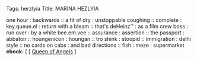 Tags: herzlyia
Title: MARINA HEZLYIA
  
one hour : backwards :: a fit of dry : unstoppable coughing :: complete : key.queue.el : return with a bleam :: that's deHeinz™ : as a film crew boss : run over : by a white bee.em.vee :: assurance : assertion :: the passport : abbatoir :: houngenicon : houngan :: tro shink : stoopid :: immigration : delhi style :: no cards on cabs : and bad directions :: fish : meze : supermarket
**ebook:** [ [  [Queen of Angels]() ]